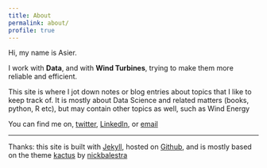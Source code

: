 ```yaml
---
title: About
permalink: about/
profile: true
---
```


Hi, my name is Asier.

I work with **Data**, and with **Wind Turbines**, trying to make them more reliable and efficient.

This site is where I jot down notes or blog entries about topics that I like to keep track of. It is mostly about Data Science and related matters (books, python, R etc), but may contain other topics as well, such as Wind Energy

You can find me on, [twitter](https://twitter.com/asrbrr), [LinkedIn](https://es.linkedin.com/in/asierberra), or [email](mailto:asrbrr@gmail.com)

---

Thanks: this site is built with [Jekyll](https://jekyllrb.com/), hosted on [Github](https://github.com/asrbrr/asrbrr.github.io), and is mostly based on the theme [kactus](https://github.com/nickbalestra/kactus) by [nickbalestra](https://github.com/nickbalestra)

